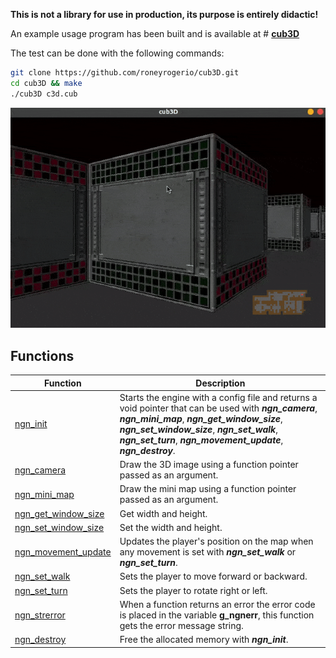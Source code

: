 

**This is not a library for use in production, its purpose is entirely didactic!**

An example usage program has been built and is available at # **[cub3D](https://github.com/roneyrogerio/cub3D)**

The test can be done with the following commands:
```sh
git clone https://github.com/roneyrogerio/cub3D.git
cd cub3D && make
./cub3D c3d.cub
```

![test](https://raw.githubusercontent.com/roneyrogerio/cub3D/master/print.gif)


## Functions

|Function  | Description |
|--|--|
|[ngn_init](/ngn_init.c)| Starts the engine with a config file and returns a void pointer that can be used with ***ngn_camera***, ***ngn_mini_map***, ***ngn_get_window_size***, ***ngn_set_window_size***, ***ngn_set_walk***, ***ngn_set_turn***, ***ngn_movement_update***, ***ngn_destroy***.|
|[ngn_camera](/ngn_camera.c)|Draw the 3D image using a function pointer passed as an argument.|
|[ngn_mini_map](/ngn_mini_map.c)|Draw the mini map using a function pointer passed as an argument.|
|[ngn_get_window_size](/ngn_get_window_size.c)|Get width and height.|
|[ngn_set_window_size](/ngn_set_window_size.c)|Set the width and height.|
|[ngn_movement_update](/ngn_set_movement.c)|Updates the player's position on the map when any movement is set with ***ngn_set_walk*** or ***ngn_set_turn***.|
|[ngn_set_walk](/ngn_set_movement.c)|Sets the player to move forward or backward.|
|[ngn_set_turn](/ngn_set_movement.c)|Sets the player to rotate right or left.|
|[ngn_strerror](/lbmp_strerror.c)|When a function returns an error the error code is placed in the variable **g_ngnerr**, this function gets the error message string.|
|[ngn_destroy](/ngn_destroy.c)|Free the allocated memory with ***ngn_init***.|
